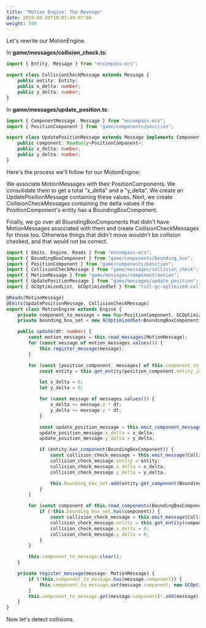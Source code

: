 ```yaml
---
title: "Motion Engine: The Revenge"
date: 2019-05-28T18:01:49-07:00
weight: 500
---
```


Let's rewrite our MotionEngine.

In **game/messages/collision_check.ts**:

```ts
import { Entity, Message } from "encompass-ecs";

export class CollisionCheckMessage extends Message {
    public entity: Entity;
    public x_delta: number;
    public y_delta: number;
}
```

In **game/messages/update_position.ts**:

```ts
import { ComponentMessage, Message } from "encompass-ecs";
import { PositionComponent } from "game/components/position";

export class UpdatePositionMessage extends Message implements ComponentMessage {
    public component: Readonly<PositionComponent>;
    public x_delta: number;
    public y_delta: number;
}
```

Here's the process we'll follow for our MotionEngine:

We associate MotionMessages with their PositionComponents. We consolidate them to get a total "x_delta" and a "y_delta". We create an UpdatePositionMessage containing these values. Next, we create CollisionCheckMessages containing the delta values if the PositionComponent's entity has a BoundingBoxComponent.

Finally, we go over all BoundingBoxComponents that didn't have MotionMessages associated with them and create CollisionCheckMessages for those too. Otherwise things that didn't move wouldn't be collision checked, and that would not be correct.

```ts
import { Emits, Engine, Reads } from "encompass-ecs";
import { BoundingBoxComponent } from "game/components/bounding_box";
import { PositionComponent } from "game/components/position";
import { CollisionCheckMessage } from "game/messages/collision_check";
import { MotionMessage } from "game/messages/component/motion";
import { UpdatePositionMessage } from "game/messages/update_position";
import { GCOptimizedList, GCOptimizedSet } from "tstl-gc-optimized-collections";

@Reads(MotionMessage)
@Emits(UpdatePositionMessage, CollisionCheckMessage)
export class MotionEngine extends Engine {
    private component_to_message = new Map<PositionComponent, GCOptimizedList<MotionMessage>>();
    private bounding_box_set = new GCOptimizedSet<BoundingBoxComponent>();

    public update(dt: number) {
        const motion_messages = this.read_messages(MotionMessage);
        for (const message of motion_messages.values()) {
            this.register_message(message);
        }

        for (const [position_component, messages] of this.component_to_message.entries()) {
            const entity = this.get_entity(position_component.entity_id)!;

            let x_delta = 0;
            let y_delta = 0;

            for (const message of messages.values()) {
                x_delta += message.x * dt;
                y_delta += message.y * dt;
            }

            const update_position_message = this.emit_component_message(UpdatePositionMessage, position_component);
            update_position_message.x_delta = x_delta;
            update_position_message.y_delta = y_delta;

            if (entity.has_component(BoundingBoxComponent)) {
                const collision_check_message = this.emit_message(CollisionCheckMessage);
                collision_check_message.entity = entity;
                collision_check_message.x_delta = x_delta;
                collision_check_message.y_delta = y_delta;

                this.bounding_box_set.add(entity.get_component(BoundingBoxComponent));
            }
        }

        for (const component of this.read_components(BoundingBoxComponent).values()) {
            if (!this.bounding_box_set.has(component)) {
                const collision_check_message = this.emit_message(CollisionCheckMessage);
                collision_check_message.entity = this.get_entity(component.entity_id)!;
                collision_check_message.x_delta = 0;
                collision_check_message.y_delta = 0;
            }
        }

        this.component_to_message.clear();
    }

    private register_message(message: MotionMessage) {
        if (!this.component_to_message.has(message.component)) {
            this.component_to_message.set(message.component, new GCOptimizedList<MotionMessage>());
        }
        this.component_to_message.get(message.component)!.add(message);
    }
}
```

Now let's detect collisions.
